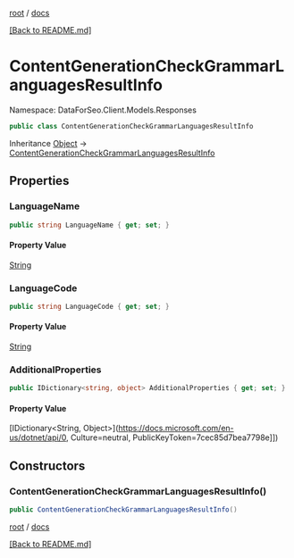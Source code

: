[root](./../ "root") / [docs](./ "docs")

[[Back to README.md]](./../README.md "[Back to README.md]")

# ContentGenerationCheckGrammarLanguagesResultInfo

Namespace: DataForSeo.Client.Models.Responses

```csharp
public class ContentGenerationCheckGrammarLanguagesResultInfo
```

Inheritance [Object](https://docs.microsoft.com/en-us/dotnet/api/Object) → [ContentGenerationCheckGrammarLanguagesResultInfo](./ContentGenerationCheckGrammarLanguagesResultInfo.md)

## Properties

### **LanguageName**

```csharp
public string LanguageName { get; set; }
```

#### Property Value

[String](https://docs.microsoft.com/en-us/dotnet/api/String)<br>

### **LanguageCode**

```csharp
public string LanguageCode { get; set; }
```

#### Property Value

[String](https://docs.microsoft.com/en-us/dotnet/api/String)<br>

### **AdditionalProperties**

```csharp
public IDictionary<string, object> AdditionalProperties { get; set; }
```

#### Property Value

[IDictionary&lt;String, Object&gt;](https://docs.microsoft.com/en-us/dotnet/api/0, Culture=neutral, PublicKeyToken=7cec85d7bea7798e]])<br>

## Constructors

### **ContentGenerationCheckGrammarLanguagesResultInfo()**

```csharp
public ContentGenerationCheckGrammarLanguagesResultInfo()
```

[root](./../ "root") / [docs](./ "docs")

[[Back to README.md]](./../README.md "[Back to README.md]")